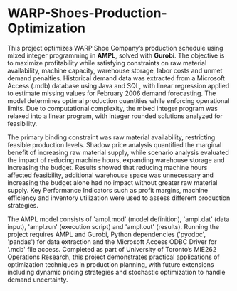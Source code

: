 # WARP-Shoes-Production-Optimization

This project optimizes WARP Shoe Company’s production schedule using mixed integer programming in **AMPL**, solved with **Gurobi**. The objective is to maximize profitability while satisfying constraints on raw material availability, machine capacity, warehouse storage, labor costs and unmet demand penalties. Historical demand data was extracted from a Microsoft Access (.mdb) database using Java and SQL, with linear regression applied to estimate missing values for February 2006 demand forecasting. The model determines optimal production quantities while enforcing operational limits. Due to computational complexity, the mixed integer program was relaxed into a linear program, with integer rounded solutions analyzed for feasibility.

The primary binding constraint was raw material availability, restricting feasible production levels. Shadow price analysis quantified the marginal benefit of increasing raw material supply, while scenario analysis evaluated the impact of reducing machine hours, expanding warehouse storage and increasing the budget. Results showed that reducing machine hours affected feasibility, additional warehouse space was unnecessary and increasing the budget alone had no impact without greater raw material supply. Key Performance Indicators such as profit margins, machine efficiency and inventory utilization were used to assess different production strategies.

The AMPL model consists of 'ampl.mod' (model definition), 'ampl.dat' (data input), 'ampl.run' (execution script) and 'ampl.out' (results). Running the project requires AMPL and Gurobi, Python dependencies ('pyodbc', 'pandas') for data extraction and the Microsoft Access ODBC Driver for '.mdb' file access. Completed as part of University of Toronto’s MIE262 Operations Research, this project demonstrates practical applications of optimization techniques in production planning, with future extensions including dynamic pricing strategies and stochastic optimization to handle demand uncertainty.
